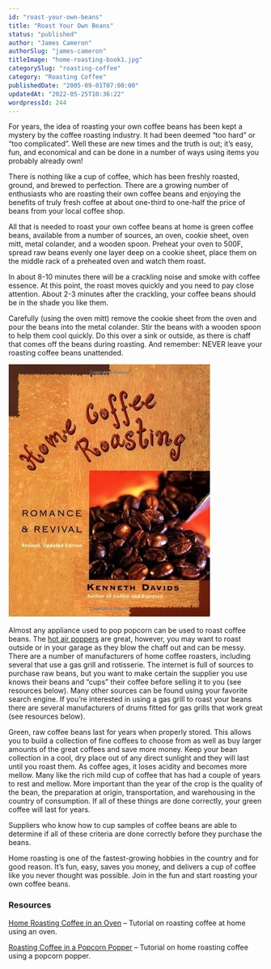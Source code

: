 ```yaml
---
id: "roast-your-own-beans"
title: "Roast Your Own Beans"
status: "published"
author: "James Cameron"
authorSlug: "james-cameron"
titleImage: "home-roasting-book1.jpg"
categorySlug: "roasting-coffee"
category: "Roasting Coffee"
publishedDate: "2005-09-01T07:00:00"
updatedAt: "2022-05-25T10:36:22"
wordpressId: 244
---
```


For years, the idea of roasting your own coffee beans has been kept a mystery by the coffee roasting industry. It had been deemed “too hard” or “too complicated”. Well these are new times and the truth is out; it’s easy, fun, and economical and can be done in a number of ways using items you probably already own!

There is nothing like a cup of coffee, which has been freshly roasted, ground, and brewed to perfection. There are a growing number of enthusiasts who are roasting their own coffee beans and enjoying the benefits of truly fresh coffee at about one-third to one-half the price of beans from your local coffee shop.

All that is needed to roast your own coffee beans at home is green coffee beans, available from a number of sources, an oven, cookie sheet, oven mitt, metal colander, and a wooden spoon. Preheat your oven to 500F, spread raw beans evenly one layer deep on a cookie sheet, place them on the middle rack of a preheated oven and watch them roast.

In about 8-10 minutes there will be a crackling noise and smoke with coffee essence. At this point, the roast moves quickly and you need to pay close attention. About 2-3 minutes after the crackling, your coffee beans should be in the shade you like them.

Carefully (using the oven mitt) remove the cookie sheet from the oven and pour the beans into the metal colander. Stir the beans with a wooden spoon to help them cool quickly. Do this over a sink or outside, as there is chaff that comes off the beans during roasting. And remember: NEVER leave your roasting coffee beans unattended.

![home roasting book](home-roasting-book1.jpg)

Almost any appliance used to pop popcorn can be used to roast coffee beans. The [hot air poppers](http://ineedcoffee.com/roasting-coffee-in-a-popcorn-popper/) are great, however, you may want to roast outside or in your garage as they blow the chaff out and can be messy. There are a number of manufacturers of home coffee roasters, including several that use a gas grill and rotisserie. The internet is full of sources to purchase raw beans, but you want to make certain the supplier you use knows their beans and “cups” their coffee before selling it to you (see resources below). Many other sources can be found using your favorite search engine. If you’re interested in using a gas grill to roast your beans there are several manufacturers of drums fitted for gas grills that work great (see resources below).

Green, raw coffee beans last for years when properly stored. This allows you to build a collection of fine coffees to choose from as well as buy larger amounts of the great coffees and save more money. Keep your bean collection in a cool, dry place out of any direct sunlight and they will last until you roast them. As coffee ages, it loses acidity and becomes more mellow. Many like the rich mild cup of coffee that has had a couple of years to rest and mellow. More important than the year of the crop is the quality of the bean, the preparation at origin, transportation, and warehousing in the country of consumption. If all of these things are done correctly, your green coffee will last for years.

Suppliers who know how to cup samples of coffee beans are able to determine if all of these criteria are done correctly before they purchase the beans.

Home roasting is one of the fastest-growing hobbies in the country and for good reason. It’s fun, easy, saves you money, and delivers a cup of coffee like you never thought was possible. Join in the fun and start roasting your own coffee beans.

### Resources

[Home Roasting Coffee in an Oven](http://ineedcoffee.com/home-roasting-coffee-in-an-oven/) – Tutorial on roasting coffee at home using an oven.

[Roasting Coffee in a Popcorn Popper](http://ineedcoffee.com/roasting-coffee-in-a-popcorn-popper/) – Tutorial on home roasting coffee using a popcorn popper.